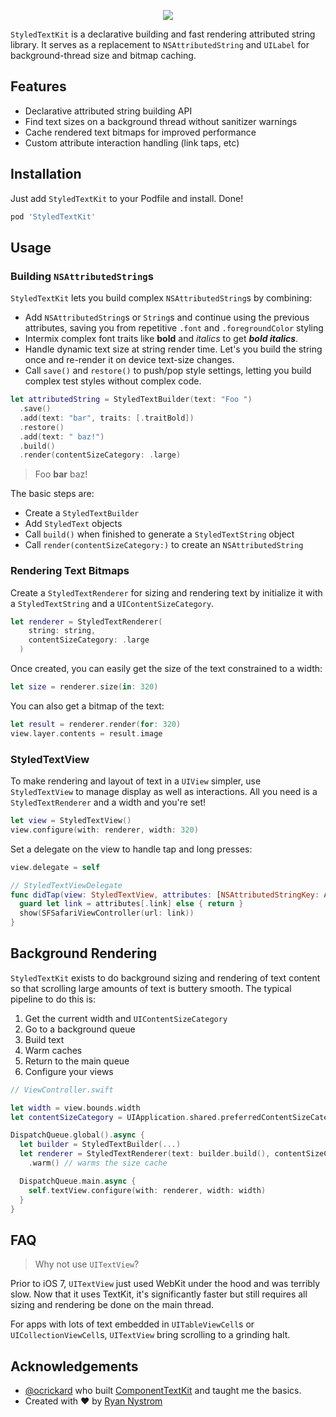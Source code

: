 <p align="center">
  <img src="/images/banner.png" />
</p>

`StyledTextKit` is a declarative building and fast rendering attributed string library. It serves as a replacement to `NSAttributedString` and `UILabel` for background-thread size and bitmap caching.

## Features

- Declarative attributed string building API
- Find text sizes on a background thread without sanitizer warnings
- Cache rendered text bitmaps for improved performance
- Custom attribute interaction handling (link taps, etc)

## Installation

Just add `StyledTextKit` to your Podfile and install. Done!

```ruby
pod 'StyledTextKit'
```

## Usage

### Building `NSAttributedString`s

`StyledTextKit` lets you build complex `NSAttributedString`s by combining:

- Add `NSAttributedString`s or `String`s and continue using the previous attributes, saving you from repetitive `.font` and `.foregroundColor` styling
- Intermix complex font traits like **bold** and _italics_ to get _**bold italics**_.
- Handle dynamic text size at string render time. Let's you build the string once and re-render it on device text-size changes.
- Call `save()` and `restore()` to push/pop style settings, letting you build complex test styles without complex code.

```swift
let attributedString = StyledTextBuilder(text: "Foo ")
  .save()
  .add(text: "bar", traits: [.traitBold])
  .restore()
  .add(text: " baz!")
  .build()
  .render(contentSizeCategory: .large)
```

> Foo **bar** baz!

The basic steps are:

- Create a `StyledTextBuilder`
- Add `StyledText` objects
- Call `build()` when finished to generate a `StyledTextString` object
- Call `render(contentSizeCategory:)` to create an `NSAttributedString`

### Rendering Text Bitmaps

Create a `StyledTextRenderer` for sizing and rendering text by initialize it with a `StyledTextString` and a `UIContentSizeCategory`.

```swift
let renderer = StyledTextRenderer(
    string: string,
    contentSizeCategory: .large
  )
```

Once created, you can easily get the size of the text constrained to a width:

```swift
let size = renderer.size(in: 320)
```

You can also get a bitmap of the text:

```swift
let result = renderer.render(for: 320)
view.layer.contents = result.image
```

### StyledTextView

To make rendering and layout of text in a `UIView` simpler, use `StyledTextView` to manage display as well as interactions. All you need is a `StyledTextRenderer` and a width and you're set!

```swift
let view = StyledTextView()
view.configure(with: renderer, width: 320)
```

Set a delegate on the view to handle tap and long presses:

```swift
view.delegate = self

// StyledTextViewDelegate
func didTap(view: StyledTextView, attributes: [NSAttributedStringKey: Any], point: CGPoint) {
  guard let link = attributes[.link] else { return }
  show(SFSafariViewController(url: link))
}
```

## Background Rendering

`StyledTextKit` exists to do background sizing and rendering of text content so that scrolling large amounts of text is buttery smooth. The typical pipeline to do this is:

1. Get the current width and `UIContentSizeCategory`
2. Go to a background queue
3. Build text
4. Warm caches
5. Return to the main queue
6. Configure your views

```swift
// ViewController.swift

let width = view.bounds.width
let contentSizeCategory = UIApplication.shared.preferredContentSizeCategory

DispatchQueue.global().async {
  let builder = StyledTextBuilder(...)
  let renderer = StyledTextRenderer(text: builder.build(), contentSizeCategory: contentSizeCategory)
    .warm() // warms the size cache

  DispatchQueue.main.async {
    self.textView.configure(with: renderer, width: width)
  }
}
```

## FAQ

> Why not use `UITextView`?

Prior to iOS 7, `UITextView` just used WebKit under the hood and was terribly slow. Now that it uses TextKit, it's significantly faster but still requires all sizing and rendering be done on the main thread.

For apps with lots of text embedded in `UITableViewCell`s or `UICollectionViewCell`s, `UITextView` bring scrolling to a grinding halt.

## Acknowledgements

- [@ocrickard](https://github.com/ocrickard) who built [ComponentTextKit](https://github.com/facebook/componentkit/tree/master/ComponentTextKit) and taught me the basics.
- Created with ❤️ by [Ryan Nystrom](https://twitter.com/_ryannystrom)
